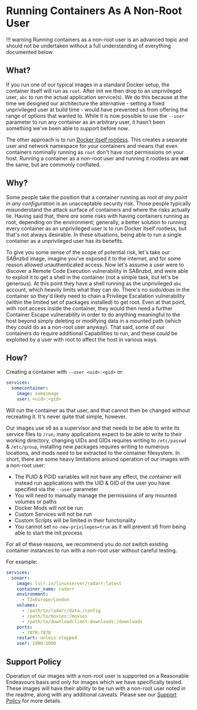 # Running Containers As A Non-Root User

!!! warning
    Running containers as a non-root user is an advanced topic and should not be undertaken without a full understanding of everything documented below.

## What?

If you run one of our typical images in a standard Docker setup, the container itself will run as `root`. After init we then drop to an unprivileged user, `abc` to run the actual application service(s). We do this because at the time we designed our architecture the alternative - setting a fixed unprivileged user at build time - would have prevented us from offering the range of options that wanted to. While it is now possible to use the `--user` parameter to run any container as an arbitrary user, it hasn't been something we've been able to support before now.

The other approach is to run [Docker itself rootless](https://docs.docker.com/engine/security/rootless/). This creates a separate user and network namespace for your containers and means that even containers nominally running as `root` don't have root permissions on your host. Running a container as a non-root user and running it rootless are **not** the same, but are commonly conflated.

## Why?

Some people take the position that a container running as root *at any point in any configuration* is an unacceptable security risk. Those people typically misunderstand the attack surface of containers and where the risks actually lie. Having said that, there *are* some risks with having containers running as root, depending on the environment; generally, a better solution to running every container as an unprivileged user is to run Docker itself rootless, but that's not always desirable. In these situations, being able to run a single container as a unprivileged user has its benefits.

To give you some sense of the scope of potential risk, let's take our SABnzbd image, imagine you've exposed it to the internet, and for some reason allowed unauthenticated access. Now let's assume a user were to discover a Remote Code Execution vulnerability in SABnzbd, and were able to exploit it to get a shell in the container (not a simple task, but let's be generous). At this point they have a shell running as the unprivileged `abc` account, which heavily limits what they can do. There's no sudo/doas in the container so they'd likely need to chain a Privilege Escalation vulnerability (within the limited set of packages installed) to get root. Even at that point, with root access inside the container, they would then need a further Container Escape vulnerability in order to do anything meaningful to the host beyond simply deleting or modifying data in a mounted path (which they could do as a non-root user anyway). That said, some of our containers do require additional Capabilities to run, and these *could* be exploited by a user with root to affect the host in various ways.

## How?

Creating a container with `--user <uid>:<gid>` or:

```yaml
services:
  somecontainer:
    image: someimage
    user: <uid>:<gid>
```

Will run the container as that user, and that cannot then be changed without recreating it. It's never quite that simple, however.

Our images use s6 as a supervisor and that needs to be able to write its service files to `/run`; many applications expect to be able to write to their working directory, changing UIDs and GIDs requires writing to `/etc/passwd` & `/etc/group`, installing new packages requires writing to numerous locations, and mods need to be extracted to the container filesystem. In short, there are some heavy limitations around operation of our images with a non-root user:

* The PUID & PGID variables will not have any effect, the container will instead run applications with the UID & GID of the user you have specified via the `--user` parameter
* You will need to manually manage the permissions of any mounted volumes or paths
* Docker Mods will not be run
* Custom Services will not be run
* Custom Scripts will be limited in their functionality
* You cannot set `no-new-privileges=true` as it will prevent s6 from being able to start the init process

For all of these reasons, we recommend you *do not* switch existing container instances to run with a non-root user without careful testing.

For example:

```yaml
services:
  sonarr:
    image: lscr.io/linuxserver/radarr:latest
    container_name: radarr
    environment:
      - TZ=Europe/London
    volumes:
      - /path/to/radarr/data:/config
      - /path/to/movies:/movies
      - /path/to/downloadclient-downloads:/downloads
    ports:
      - 7878:7878
    restart: unless-stopped
    user: 1000:1000
```

## Support Policy

Operation of our images with a non-root user is supported on a Reasonable Endeavours basis and *only* for images which we have specifically tested. These images will have their ability to be run with a non-root user noted in the readme, along with any additional caveats. Please see our [Support Policy](https://linuxserver.io/supportpolicy) for more details.
